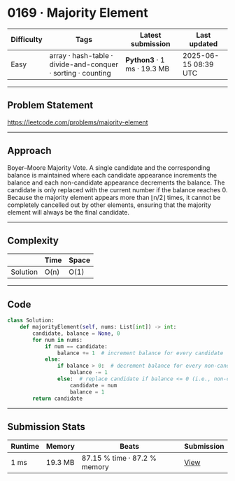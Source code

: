 # 0169 · Majority Element

| Difficulty | Tags | Latest submission | Last updated |
| --- | --- | --- | --- |
| Easy | array · hash-table · divide-and-conquer · sorting · counting | **Python3** · 1 ms · 19.3 MB | 2025-06-15 08:39 UTC |

---

## Problem Statement
https://leetcode.com/problems/majority-element

---

## Approach
Boyer–Moore Majority Vote. A single candidate and the corresponding balance is maintained where each candidate appearance increments the balance and each non-candidate appearance decrements the balance. The candidate is only replaced with the current number if the balance reaches 0. Because the majority element appears more than ⌊n/2⌋ times, it cannot be completely cancelled out by other elements, ensuring that the majority element will always be the final candidate.

---

## Complexity
| | Time | Space |
|---|---|---|
| Solution | O(n) | O(1) |

---

## Code

```python
class Solution:
    def majorityElement(self, nums: List[int]) -> int:
        candidate, balance = None, 0
        for num in nums:
            if num == candidate:
                balance += 1  # increment balance for every candidate
            else:
                if balance > 0:  # decrement balance for every non-candidate
                    balance -= 1
                else:  # replace candidate if balance <= 0 (i.e., non-candidates have appeared more than the candidate so far)
                    candidate = num
                    balance = 1
        return candidate

```

---

## Submission Stats
| Runtime | Memory | Beats | Submission |
| --- | --- | --- | --- |
| 1 ms | 19.3 MB | 87.15 % time · 87.2 % memory | [View](https://leetcode.com/problems/majority-element/submissions/1664746088/) |
